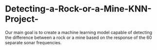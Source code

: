 # Detecting-a-Rock-or-a-Mine-KNN-Project-
Our main goal is to create a machine learning model capable of detecting the difference between a rock or a mine based on the response of the 60 separate sonar frequencies.
